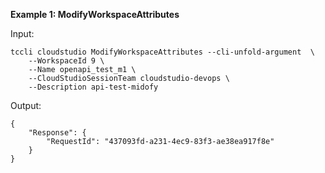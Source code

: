 **Example 1: ModifyWorkspaceAttributes**



Input: 

```
tccli cloudstudio ModifyWorkspaceAttributes --cli-unfold-argument  \
    --WorkspaceId 9 \
    --Name openapi_test_m1 \
    --CloudStudioSessionTeam cloudstudio-devops \
    --Description api-test-midofy
```

Output: 
```
{
    "Response": {
        "RequestId": "437093fd-a231-4ec9-83f3-ae38ea917f8e"
    }
}
```

